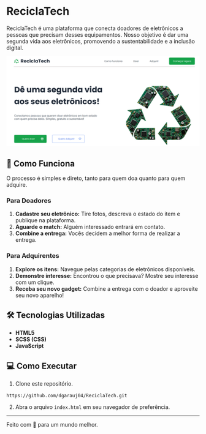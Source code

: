 # ReciclaTech

ReciclaTech é uma plataforma que conecta doadores de eletrônicos a pessoas que precisam desses equipamentos. Nosso objetivo é dar uma segunda vida aos eletrônicos, promovendo a sustentabilidade e a inclusão digital.

![Print da Home](assets/img/print.png)

## 🚀 Como Funciona

O processo é simples e direto, tanto para quem doa quanto para quem adquire.

### Para Doadores
1.  **Cadastre seu eletrônico:** Tire fotos, descreva o estado do item e publique na plataforma.
2.  **Aguarde o match:** Alguém interessado entrará em contato.
3.  **Combine a entrega:** Vocês decidem a melhor forma de realizar a entrega.

### Para Adquirentes
1.  **Explore os itens:** Navegue pelas categorias de eletrônicos disponíveis.
2.  **Demonstre interesse:** Encontrou o que precisava? Mostre seu interesse com um clique.
3.  **Receba seu novo gadget:** Combine a entrega com o doador e aproveite seu novo aparelho!

## 🛠️ Tecnologias Utilizadas

-   **HTML5**
-   **SCSS (CSS)**
-   **JavaScript**

## 💻 Como Executar

1.  Clone este repositório.
```
https://github.com/dgarauj04/ReciclaTech.git
```

2.  Abra o arquivo `index.html` em seu navegador de preferência.

---

Feito com 💚 para um mundo melhor.
